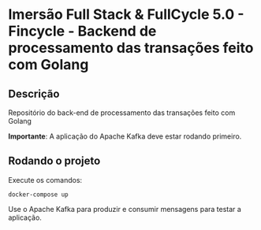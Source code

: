 # Imersão Full Stack & FullCycle 5.0 - Fincycle - Backend de processamento das transações feito com Golang

## Descrição

Repositório do back-end de processamento das transações feito com Golang

**Importante**: A aplicação do Apache Kafka deve estar rodando primeiro.

## Rodando o projeto

Execute os comandos:

```
docker-compose up
```

Use o Apache Kafka para produzir e consumir mensagens para testar a aplicação.